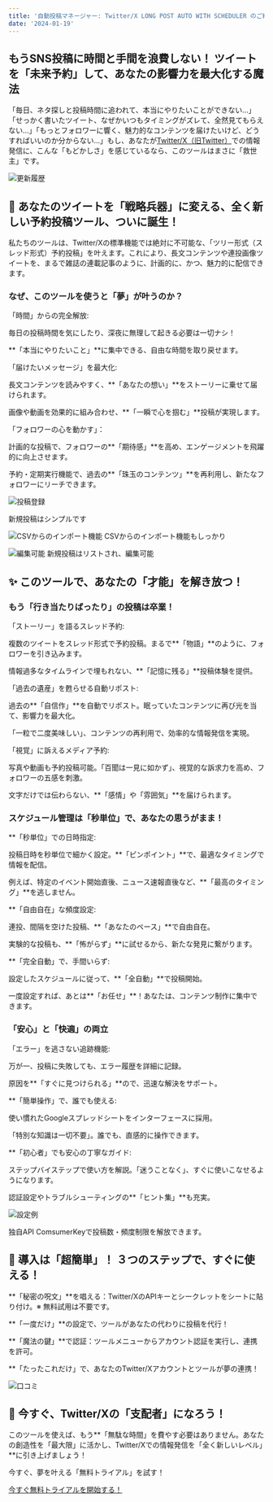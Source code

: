```yaml
---
title: '自動投稿マネージャー: Twitter/X LONG POST AUTO WITH SCHEDULER のご紹介'
date: '2024-01-19'
---
```

## もうSNS投稿に時間と手間を浪費しない！ ツイートを「未来予約」して、あなたの影響力を最大化する魔法

「毎日、ネタ探しと投稿時間に追われて、本当にやりたいことができない…」「せっかく書いたツイート、なぜかいつもタイミングがズレて、全然見てもらえない…」「もっとフォロワーに響く、魅力的なコンテンツを届けたいけど、どうすればいいのか分からない…」もし、あなたが[Twitter/X（旧Twitter）](https://xauto.howlrs.net/)での情報発信に、こんな「もどかしさ」を感じているなら、このツールはまさに「救世主」です。

![更新履歴](https://assets.st-note.com/img/1736916373-xXcqbnQmIC6KR13ZVs4ArYv2.png)

## 🚀 あなたのツイートを「戦略兵器」に変える、全く新しい予約投稿ツール、ついに誕生！

私たちのツールは、Twitter/Xの標準機能では絶対に不可能な、「ツリー形式（スレッド形式）予約投稿」を叶えます。これにより、長文コンテンツや連投画像ツイートを、まるで雑誌の連載記事のように、計画的に、かつ、魅力的に配信できます。

### なぜ、このツールを使うと「夢」が叶うのか？

「時間」からの完全解放:

毎日の投稿時間を気にしたり、深夜に無理して起きる必要は一切ナシ！

**「本当にやりたいこと」**に集中できる、自由な時間を取り戻せます。

「届けたいメッセージ」を最大化:

長文コンテンツを読みやすく、**「あなたの想い」**をストーリーに乗せて届けられます。

画像や動画を効果的に組み合わせ、**「一瞬で心を掴む」**投稿が実現します。

「フォロワーの心を動かす」：

計画的な投稿で、フォロワーの**「期待感」**を高め、エンゲージメントを飛躍的に向上させます。

予約・定期実行機能で、過去の**「珠玉のコンテンツ」**を再利用し、新たなフォロワーにリーチできます。

![投稿登録](https://assets.st-note.com/img/1736916426-niTa081BvZsRIgKjFbdQMcLx.png)

新規投稿はシンプルです

![CSVからのインポート機能](https://assets.st-note.com/img/1736916448-X28cOznKJEYWBovPb9f5uFpm.png)
CSVからのインポート機能もしっかり

![編集可能](https://assets.st-note.com/img/1736916507-foxNZiS0OL2cDGV9ramw4bX6.png)
新規投稿はリストされ、編集可能

## ✨ このツールで、あなたの「才能」を解き放つ！

### もう「行き当たりばったり」の投稿は卒業！

「ストーリー」を語るスレッド予約:

複数のツイートをスレッド形式で予約投稿。まるで**「物語」**のように、フォロワーを引き込みます。

情報過多なタイムラインで埋もれない、**「記憶に残る」**投稿体験を提供。

「過去の遺産」を甦らせる自動リポスト:

過去の**「自信作」**を自動でリポスト。眠っていたコンテンツに再び光を当て、影響力を最大化。

「一粒で二度美味しい」、コンテンツの再利用で、効率的な情報発信を実現。

「視覚」に訴えるメディア予約:

写真や動画も予約投稿可能。「百聞は一見に如かず」、視覚的な訴求力を高め、フォロワーの五感を刺激。

文字だけでは伝わらない、**「感情」や「雰囲気」**を届けられます。

### スケジュール管理は「秒単位」で、あなたの思うがまま！

**「秒単位」での日時指定:

投稿日時を秒単位で細かく設定。**「ピンポイント」**で、最適なタイミングで情報を配信。

例えば、特定のイベント開始直後、ニュース速報直後など、**「最高のタイミング」**を逃しません。

**「自由自在」な頻度設定:

連投、間隔を空けた投稿、**「あなたのペース」**で自由自在。

実験的な投稿も、**「怖がらず」**に試せるから、新たな発見に繋がります。

**「完全自動」で、手間いらず:

設定したスケジュールに従って、**「全自動」**で投稿開始。

一度設定すれば、あとは**「お任せ」**！あなたは、コンテンツ制作に集中できます。

### 「安心」と「快適」の両立

「エラー」を逃さない追跡機能:

万が一、投稿に失敗しても、エラー履歴を詳細に記録。

原因を**「すぐに見つけられる」**ので、迅速な解決をサポート。

**「簡単操作」で、誰でも使える:

使い慣れたGoogleスプレッドシートをインターフェースに採用。

「特別な知識は一切不要」。誰でも、直感的に操作できます。

**「初心者」でも安心の丁寧なガイド:

ステップバイステップで使い方を解説。「迷うことなく」、すぐに使いこなせるようになります。

認証設定やトラブルシューティングの**「ヒント集」**も充実。

![設定例](https://assets.st-note.com/img/1736916566-7V9WXOvEL5doIRw3PxyBigep.png)

独自API ComsumerKeyで投稿数・頻度制限を解放できます。

## 🚀 導入は「超簡単」！ ３つのステップで、すぐに使える！

**「秘密の呪文」**を唱える：Twitter/XのAPIキーとシークレットをシートに貼り付け。※ 無料試用は不要です。

**「一度だけ」**の設定で、ツールがあなたの代わりに投稿を代行！

**「魔法の鍵」**で認証：ツールメニューからアカウント認証を実行し、連携を許可。

**「たったこれだけ」で、あなたのTwitter/Xアカウントとツールが夢の連携！

![口コミ](https://assets.st-note.com/img/1736916628-W5SQML2VUfxFyRhKZI3bO9du.png)

## 🎁 今すぐ、Twitter/Xの「支配者」になろう！

このツールを使えば、もう**「無駄な時間」を費やす必要はありません。あなたの創造性を「最大限」に活かし、Twitter/Xでの情報発信を「全く新しいレベル」**に引き上げましょう！

今すぐ、夢を叶える「無料トライアル」を試す！

[今すぐ無料トライアルを開始する！](https://xauto.howlrs.net/)